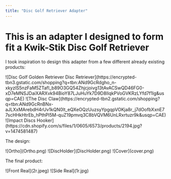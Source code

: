 ```yaml
---
title: "Disc Golf Retriever Adapter"
---
```


<style>
    p.tagline {
        display: none;
    }
</style>

# This is an adapter I designed to form fit a Kwik-Stik Disc Golf Retriever

I took inspiration to design this adapter from a few different already existing products:

<div markdown="1" id="SolidWorks50">
![Disc Golf Golden Retriever Disc Retriever](https://encrypted-tbn3.gstatic.com/shopping?q=tbn:ANd9GcRdgho_n-xkyzlS5nzFaM5ZTafI_b89O3GQ54Zhjcjoivg13tAvACSwQD46FG0-xD7eMNSJDaiXARXvk94BioY87LJuHuYk7D9D8lIqkPVoGVKRzLYfd7f1lg&usqp=CAE)
![The Disc Claw](https://encrypted-tbn2.gstatic.com/shopping?q=tbn:ANd9GcRnBNx-aJLXxMArebdH4rUv1kQN0lt_eQXeOQzUuzsyYpgqpVOKja8r_j7dOofbXxnE77scHHkHtrEb_hPthPl5M-quZ19pmvq3C8bVQVM6UnLRxrtuzr9k&usqp=CAE)
![Impact Discs Hooker](https://cdn.shopify.com/s/files/1/0605/6573/products/2194.jpg?v=1474581487)
</div>

The design:

<div markdown="1" id="SolidWorks50">
![Ortho](Ortho.png)
![DiscHolder](DiscHolder.png)
![Cover](cover.png)
</div>

The final product:

<div markdown="1" id="SolidWorks50">
![Front Real](2r.jpeg)
![Side Real](1r.jpg)
</div>
